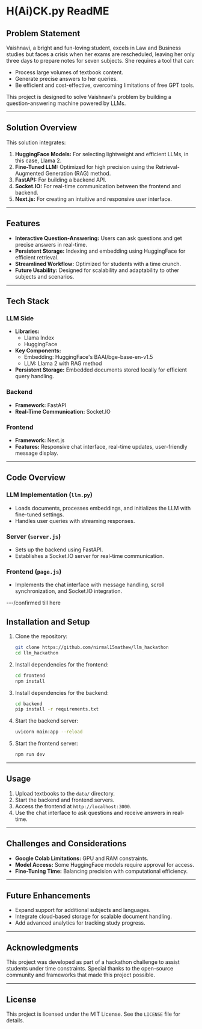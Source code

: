 # H(Ai)CK.py ReadME

## Problem Statement
Vaishnavi, a bright and fun-loving student, excels in Law and Business studies but faces a crisis when her exams are rescheduled, leaving her only three days to prepare notes for seven subjects. She requires a tool that can:

- Process large volumes of textbook content.
- Generate precise answers to her queries.
- Be efficient and cost-effective, overcoming limitations of free GPT tools.

This project is designed to solve Vaishnavi's problem by building a question-answering machine powered by LLMs.

---

## Solution Overview
This solution integrates:

1. **HuggingFace Models:** For selecting lightweight and efficient LLMs, in this case, Llama 2.
2. **Fine-Tuned LLM:** Optimized for high precision using the Retrieval-Augmented Generation (RAG) method.
3. **FastAPI:** For building a backend API.
4. **Socket.IO:** For real-time communication between the frontend and backend.
5. **Next.js:** For creating an intuitive and responsive user interface.

---

## Features
- **Interactive Question-Answering:** Users can ask questions and get precise answers in real-time.
- **Persistent Storage:** Indexing and embedding using HuggingFace for efficient retrieval.
- **Streamlined Workflow:** Optimized for students with a time crunch.
- **Future Usability:** Designed for scalability and adaptability to other subjects and scenarios.

---

## Tech Stack

### LLM Side
- **Libraries:**
  - Llama Index
  - HuggingFace
- **Key Components:**
  - Embedding: HuggingFace's BAAI/bge-base-en-v1.5
  - LLM: Llama 2 with RAG method
- **Persistent Storage:** Embedded documents stored locally for efficient query handling.

### Backend
- **Framework:** FastAPI
- **Real-Time Communication:** Socket.IO

### Frontend
- **Framework:** Next.js
- **Features:** Responsive chat interface, real-time updates, user-friendly message display.

---

## Code Overview

### LLM Implementation (`llm.py`)
- Loads documents, processes embeddings, and initializes the LLM with fine-tuned settings.
- Handles user queries with streaming responses.

### Server (`server.js`)
- Sets up the backend using FastAPI.
- Establishes a Socket.IO server for real-time communication.

### Frontend (`page.js`)
- Implements the chat interface with message handling, scroll synchronization, and Socket.IO integration.

---/confirmed till here

## Installation and Setup

1. Clone the repository:
   ```bash
   git clone https://github.com/nirmal15mathew/llm_hackathon
   cd llm_hackathon
   ```
2. Install dependencies for the frontend:
   ```bash
   cd frontend
   npm install
   ```
3. Install dependencies for the backend:
   ```bash
   cd backend
   pip install -r requirements.txt
   ```
4. Start the backend server:
   ```bash
   uvicorn main:app --reload
   ```
5. Start the frontend server:
   ```bash
   npm run dev
   ```

---

## Usage
1. Upload textbooks to the `data/` directory.
2. Start the backend and frontend servers.
3. Access the frontend at `http://localhost:3000`.
4. Use the chat interface to ask questions and receive answers in real-time.

---

## Challenges and Considerations
- **Google Colab Limitations:** GPU and RAM constraints.
- **Model Access:** Some HuggingFace models require approval for access.
- **Fine-Tuning Time:** Balancing precision with computational efficiency.

---

## Future Enhancements
- Expand support for additional subjects and languages.
- Integrate cloud-based storage for scalable document handling.
- Add advanced analytics for tracking study progress.

---

## Acknowledgments
This project was developed as part of a hackathon challenge to assist students under time constraints. Special thanks to the open-source community and frameworks that made this project possible.

---

## License
This project is licensed under the MIT License. See the `LICENSE` file for details.
